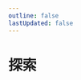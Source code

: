 ```yaml
---
outline: false
lastUpdated: false
---
```



# 探索

<PlaceVisited />

<script setup>
import PlaceVisited from '../.vitepress/components/trip/FlightsDev.vue'
</script>
